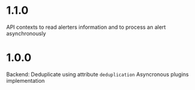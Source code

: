 # 1.1.0

API contexts to read alerters information and to process an alert asynchronously

# 1.0.0

Backend: Deduplicate using attribute `deduplication`
Asyncronous plugins implementation
